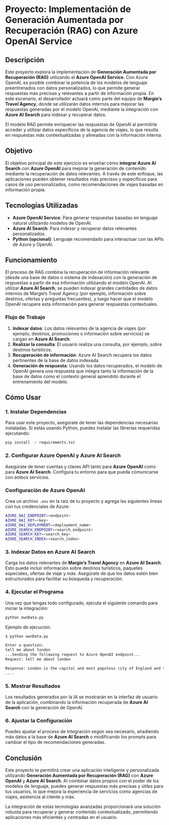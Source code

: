 # Proyecto: Implementación de Generación Aumentada por Recuperación (RAG) con Azure OpenAI Service

## Descripción
Este proyecto explora la implementación de **Generación Aumentada por Recuperación (RAG)** utilizando el **Azure OpenAI Service**. Con Azure OpenAI, es posible combinar la potencia de los modelos de lenguaje preentrenados con datos personalizados, lo que permite generar respuestas más precisas y relevantes a partir de información propia. En este escenario, el desarrollador actuará como parte del equipo de **Margie’s Travel Agency**, donde se utilizarán datos internos para mejorar las respuestas generadas por el modelo OpenAI, mediante la integración con **Azure AI Search** para indexar y recuperar datos.

El modelo RAG permite enriquecer las respuestas de OpenAI al permitirle acceder y utilizar datos específicos de la agencia de viajes, lo que resulta en respuestas más contextualizadas y alineadas con la información interna.

## Objetivo
El objetivo principal de este ejercicio es enseñar cómo **integrar Azure AI Search** con **Azure OpenAI** para mejorar la generación de contenido mediante la recuperación de datos relevantes. A través de este enfoque, las aplicaciones pueden obtener resultados más precisos y específicos para casos de uso personalizados, como recomendaciones de viajes basadas en información propia.

## Tecnologías Utilizadas
- **Azure OpenAI Service**: Para generar respuestas basadas en lenguaje natural utilizando modelos de OpenAI.
- **Azure AI Search**: Para indexar y recuperar datos relevantes personalizados.
- **Python (opcional)**: Lenguaje recomendado para interactuar con las APIs de Azure y OpenAI.

## Funcionamiento
El proceso de RAG combina la recuperación de información relevante (desde una base de datos o sistema de indexación) con la generación de respuestas a partir de esa información utilizando el modelo OpenAI. Al utilizar **Azure AI Search**, se pueden indexar grandes cantidades de datos internos de Margie’s Travel Agency (por ejemplo, información sobre destinos, ofertas y preguntas frecuentes), y luego hacer que el modelo OpenAI recupere esta información para generar respuestas contextuales.

### Flujo de Trabajo
1. **Indexar datos**: Los datos relevantes de la agencia de viajes (por ejemplo, destinos, promociones o información sobre servicios) se cargan en **Azure AI Search**.
2. **Realizar la consulta**: El usuario realiza una consulta, por ejemplo, sobre destinos turísticos.
3. **Recuperación de información**: Azure AI Search recupera los datos pertinentes de la base de datos indexada.
4. **Generación de respuesta**: Usando los datos recuperados, el modelo de OpenAI genera una respuesta que integra tanto la información de la base de datos como el contexto general aprendido durante el entrenamiento del modelo.

## Cómo Usar

### 1. **Instalar Dependencias**  
Para usar este proyecto, asegúrate de tener las dependencias necesarias instaladas. Si estás usando Python, puedes instalar las librerías requeridas ejecutando:

```bash
pip install -r requirements.txt
```

### 2. Configurar Azure OpenAI y Azure AI Search

Asegúrate de tener cuentas y claves API tanto para **Azure OpenAI** como para **Azure AI Search**. Configura tu entorno para que pueda comunicarse con ambos servicios.

### Configuración de Azure OpenAI

Crea un archivo `.env` en la raíz de tu proyecto y agrega las siguientes líneas con tus credenciales de Azure:

```bash
AZURE_OAI_ENDPOINT=<endpoint>
AZURE_OAI_KEY=<key>
AZURE_OAI_DEPLOYMENT=<deployment_name>
AZURE_SEARCH_ENDPOINT=<search_endpoint>
AZURE_SEARCH_KEY=<search_key>
AZURE_SEARCH_INDEX=<search_index>
```


### 3. Indexar Datos en Azure AI Search

Carga los datos relevantes de **Margie’s Travel Agency** en **Azure AI Search**. Esto puede incluir información sobre destinos turísticos, paquetes especiales, ofertas de viaje y más. Asegúrate de que los datos estén bien estructurados para facilitar su búsqueda y recuperación.

### 4. Ejecutar el Programa

Una vez que tengas todo configurado, ejecuta el siguiente comando para iniciar la integración:

```bash
python ownData.py
```
Ejemplo de ejecución:
```bash
$ python ownData.py

Enter a question:
tell me about london
...Sending the following request to Azure OpenAI endpoint...
Request: tell me about london

Response: London is the capital and most populous city of England and the United Kingdom, located on the River Thames in the southeast of Great Britain. Founded by the Romans, it was originally named Londinium and has been a major settlement for over two millennia. The ancient core of London, known as the City of London, retains its medieval boundaries of 1.12 square miles. 
....
```

### 5. Mostrar Resultados

Los resultados generados por la IA se mostrarán en la interfaz de usuario de la aplicación, combinando la información recuperada de **Azure AI Search** con la generación de OpenAI.

### 6. Ajustar la Configuración

Puedes ajustar el proceso de integración según sea necesario, añadiendo más datos a la base de **Azure AI Search** o modificando los prompts para cambiar el tipo de recomendaciones generadas.

## Conclusión

Este proyecto te permitirá crear una aplicación inteligente y personalizada utilizando **Generación Aumentada por Recuperación (RAG)** con **Azure OpenAI** y **Azure AI Search**. Al combinar datos propios con el poder de los modelos de lenguaje, puedes generar respuestas más precisas y útiles para tus usuarios, lo que mejora la experiencia de servicios como agencias de viajes, asistencia al cliente y más.

La integración de estas tecnologías avanzadas proporcionará una solución robusta para recuperar y generar contenido contextualizado, permitiendo aplicaciones más eficientes y centradas en el usuario.


